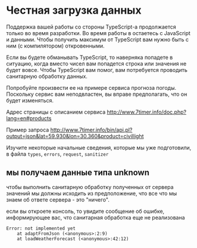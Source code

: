 # Честная загрузка данных

Поддержка вашей работы со стороны TypeScript-а продолжается только во время разработки. Во время работы в остаетесь с JavaScript и данными. Чтобы получить максимум от TypeScript вам нужно быть с ним (с компилятором) откровенными. 

Если вы будете обманывать TypeScript, то наверняка попадете в ситуацию, когда вместо чисел вам попадется строка или значения не будет вовсе. Чтобы TypeScript вам помог, вам потребуется проводить санитарную обработку данных.

Попробуйте произвести ее на примере сервиса прогноза погоды. Поскольку сервис вам неподвластен, вы вправе предполагать, что он будет изменяться.

Адрес страницы с описанием сервиса http://www.7timer.info/doc.php?lang=en#products

Пример запроса 
http://www.7timer.info/bin/api.pl?output=json&lat=59.930&lon=30.360&product=civillight

Изучите некоторые начальные сведения, которые мы уже подготовили, в файла `types`, `errors`, `request`, `sanitizer`

## мы получаем данные типа unknown

чтобы выполнить санитарную обработку полученных от сервера значений мы должны исходить из предположение, что все что мы знаем об ответе сервера - это "ничего".

если вы откроете консоль, то увидите сообщение об ошибке, информирующее вас, что санитарная обработка еще не реализована

```terminal
Error: not implemented yet
    at adaptFromJson (<anonymous>:2:9)
    at loadWeatherForecast (<anonymous>:42:12)
```